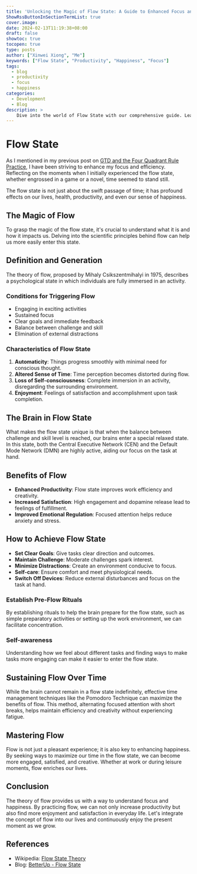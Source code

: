 ```yaml
---
title: 'Unlocking the Magic of Flow State: A Guide to Enhanced Focus and Happiness'
ShowRssButtonInSectionTermList: true
cover.image:
date: 2024-02-13T11:19:38+08:00
draft: false
showtoc: true
tocopen: true
type: posts
author: ["Xinwei Xiong", "Me"]
keywords: ["Flow State", "Productivity", "Happiness", "Focus"]
tags:
  - blog
  - productivity
  - focus
  - happiness
categories:
  - Development
  - Blog
description: >
    Dive into the world of Flow State with our comprehensive guide. Learn how to harness this powerful psychological state to boost your focus, productivity, and overall happiness. Whether you're a developer, artist, or anyone looking to elevate their work and life experience, this article offers valuable insights and practical tips to achieve and maintain the flow. Join Xinwei Xiong and me as we explore the magic of Flow State, and discover how to transform your everyday tasks into opportunities for growth and fulfillment.
---
```


# Flow State

As I mentioned in my previous post on [GTD and the Four Quadrant Rule Practice](https://nsddd.top/zh/posts/gtd-and-the-four-quadrant-rule-practice/), I have been striving to enhance my focus and efficiency. Reflecting on the moments when I initially experienced the flow state, whether engrossed in a game or a novel, time seemed to stand still.

The flow state is not just about the swift passage of time; it has profound effects on our lives, health, productivity, and even our sense of happiness.

## The Magic of Flow

To grasp the magic of the flow state, it's crucial to understand what it is and how it impacts us. Delving into the scientific principles behind flow can help us more easily enter this state.

## Definition and Generation

The theory of flow, proposed by Mihaly Csikszentmihalyi in 1975, describes a psychological state in which individuals are fully immersed in an activity.

### Conditions for Triggering Flow

- Engaging in exciting activities
- Sustained focus
- Clear goals and immediate feedback
- Balance between challenge and skill
- Elimination of external distractions

### Characteristics of Flow State

1. **Automaticity**: Things progress smoothly with minimal need for conscious thought.
2. **Altered Sense of Time**: Time perception becomes distorted during flow.
3. **Loss of Self-consciousness**: Complete immersion in an activity, disregarding the surrounding environment.
4. **Enjoyment**: Feelings of satisfaction and accomplishment upon task completion.

## The Brain in Flow State

What makes the flow state unique is that when the balance between challenge and skill level is reached, our brains enter a special relaxed state. In this state, both the Central Executive Network (CEN) and the Default Mode Network (DMN) are highly active, aiding our focus on the task at hand.

## Benefits of Flow

- **Enhanced Productivity**: Flow state improves work efficiency and creativity.
- **Increased Satisfaction**: High engagement and dopamine release lead to feelings of fulfillment.
- **Improved Emotional Regulation**: Focused attention helps reduce anxiety and stress.

## How to Achieve Flow State

- **Set Clear Goals**: Give tasks clear direction and outcomes.
- **Maintain Challenge**: Moderate challenges spark interest.
- **Minimize Distractions**: Create an environment conducive to focus.
- **Self-care**: Ensure comfort and meet physiological needs.
- **Switch Off Devices**: Reduce external disturbances and focus on the task at hand.

### Establish Pre-Flow Rituals

By establishing rituals to help the brain prepare for the flow state, such as simple preparatory activities or setting up the work environment, we can facilitate concentration.

### Self-awareness

Understanding how we feel about different tasks and finding ways to make tasks more engaging can make it easier to enter the flow state.

## Sustaining Flow Over Time

While the brain cannot remain in a flow state indefinitely, effective time management techniques like the Pomodoro Technique can maximize the benefits of flow. This method, alternating focused attention with short breaks, helps maintain efficiency and creativity without experiencing fatigue.

## Mastering Flow

Flow is not just a pleasant experience; it is also key to enhancing happiness. By seeking ways to maximize our time in the flow state, we can become more engaged, satisfied, and creative. Whether at work or during leisure moments, flow enriches our lives.

## Conclusion

The theory of flow provides us with a way to understand focus and happiness. By practicing flow, we can not only increase productivity but also find more enjoyment and satisfaction in everyday life. Let's integrate the concept of flow into our lives and continuously enjoy the present moment as we grow.

## References

- Wikipedia: [Flow State Theory](https://en.wikipedia.org/wiki/Flow_(psychology))
- Blog: [BetterUp - Flow State](https://www.betterup.com/blog/flow-state)